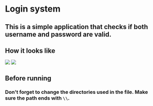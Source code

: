 <h1>Login system</h1>
<h2>This is a simple application that checks if both username and password are valid.</h2>
<h2>How it looks like</h2>
<img src="https://raw.githubusercontent.com/CodingPawn/login-system/main/example.jpg">
<img src="https://raw.githubusercontent.com/CodingPawn/login-system/main/information.jpg">
<h2>Before running</h2>
<h3>Don't forget to change the directories used in the file. Make sure the path ends with <code>\\</code>.</h3>